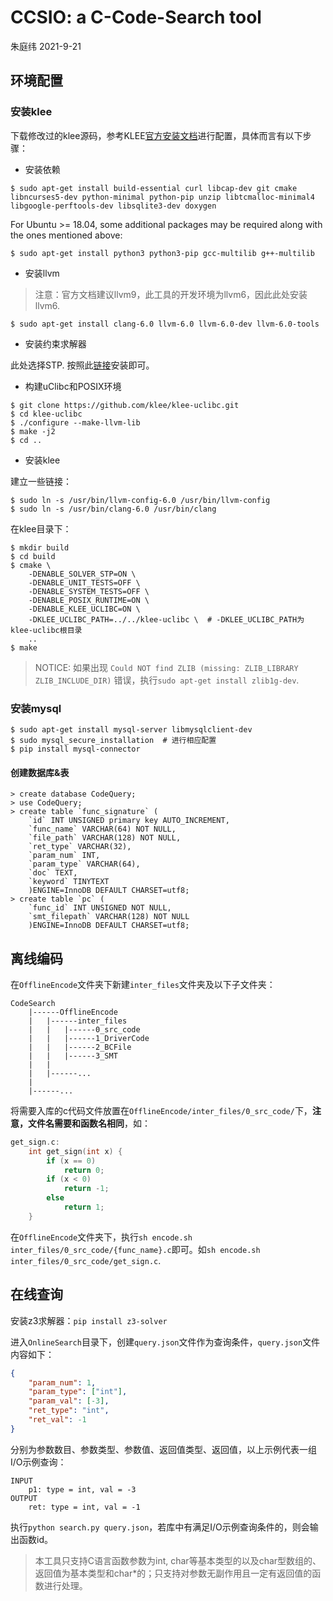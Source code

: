 # CCSIO: a C-Code-Search tool
朱庭纬 2021-9-21
## 环境配置
### 安装klee
下载修改过的klee源码，参考KLEE[官方安装文档](https://klee.github.io/build-llvm9/)进行配置，具体而言有以下步骤：
- 安装依赖
```shell
$ sudo apt-get install build-essential curl libcap-dev git cmake libncurses5-dev python-minimal python-pip unzip libtcmalloc-minimal4 libgoogle-perftools-dev libsqlite3-dev doxygen
```
For Ubuntu >= 18.04, some additional packages may be required along with the ones mentioned above:
```shell
$ sudo apt-get install python3 python3-pip gcc-multilib g++-multilib 
```

- 安装llvm
> 注意：官方文档建议llvm9，此工具的开发环境为llvm6，因此此处安装llvm6.
```shell
$ sudo apt-get install clang-6.0 llvm-6.0 llvm-6.0-dev llvm-6.0-tools
```

- 安装约束求解器

此处选择STP. 按照此[链接](https://klee.github.io/build-stp/)安装即可。

- 构建uClibc和POSIX环境
```shell
$ git clone https://github.com/klee/klee-uclibc.git  
$ cd klee-uclibc  
$ ./configure --make-llvm-lib  
$ make -j2  
$ cd .. 
```
- 安装klee

建立一些链接：
```shell
$ sudo ln -s /usr/bin/llvm-config-6.0 /usr/bin/llvm-config
$ sudo ln -s /usr/bin/clang-6.0 /usr/bin/clang
```

在klee目录下：
```shell
$ mkdir build
$ cd build
$ cmake \
    -DENABLE_SOLVER_STP=ON \
    -DENABLE_UNIT_TESTS=OFF \
    -DENABLE_SYSTEM_TESTS=OFF \
    -DENABLE_POSIX_RUNTIME=ON \
    -DENABLE_KLEE_UCLIBC=ON \
    -DKLEE_UCLIBC_PATH=../../klee-uclibc \  # -DKLEE_UCLIBC_PATH为klee-uclibc根目录
    ..  
$ make
```

> NOTICE: 如果出现 `Could NOT find ZLIB (missing: ZLIB_LIBRARY ZLIB_INCLUDE_DIR)` 错误，执行`sudo apt-get install zlib1g-dev`.

### 安装mysql
```shell
$ sudo apt-get install mysql-server libmysqlclient-dev
$ sudo mysql_secure_installation  # 进行相应配置
$ pip install mysql-connector
```
#### 创建数据库&表
```
> create database CodeQuery;
> use CodeQuery;
> create table `func_signature` (
    `id` INT UNSIGNED primary key AUTO_INCREMENT,
    `func_name` VARCHAR(64) NOT NULL,
    `file_path` VARCHAR(128) NOT NULL,
    `ret_type` VARCHAR(32),
    `param_num` INT,
    `param_type` VARCHAR(64),
    `doc` TEXT,
    `keyword` TINYTEXT
    )ENGINE=InnoDB DEFAULT CHARSET=utf8;
> create table `pc` (
    `func_id` INT UNSIGNED NOT NULL,
    `smt_filepath` VARCHAR(128) NOT NULL
    )ENGINE=InnoDB DEFAULT CHARSET=utf8;
```

## 离线编码
在`OfflineEncode`文件夹下新建`inter_files`文件夹及以下子文件夹：
```
CodeSearch
    |------OfflineEncode
    |   |------inter_files
    |   |   |------0_src_code
    |   |   |------1_DriverCode
    |   |   |------2_BCFile
    |   |   |------3_SMT           
    |   |
    |   |------...
    |       
    |------...
```
将需要入库的c代码文件放置在`OfflineEncode/inter_files/0_src_code/`下，**注意，文件名需要和函数名相同**，如：
```c
get_sign.c:
    int get_sign(int x) {
        if (x == 0)
            return 0;
        if (x < 0)
            return -1;
        else
            return 1;
    }
```
在`OfflineEncode`文件夹下，执行`sh encode.sh inter_files/0_src_code/{func_name}.c`即可。如`sh encode.sh inter_files/0_src_code/get_sign.c`.

## 在线查询
安装z3求解器：`pip install z3-solver`

进入`OnlineSearch`目录下，创建`query.json`文件作为查询条件，`query.json`文件内容如下：
```json
{
    "param_num": 1,
    "param_type": ["int"],
    "param_val": [-3],
    "ret_type": "int",
    "ret_val": -1
}
```
分别为参数数目、参数类型、参数值、返回值类型、返回值，以上示例代表一组I/O示例查询：
```
INPUT
    p1: type = int, val = -3
OUTPUT
    ret: type = int, val = -1
```
执行`python search.py query.json`，若库中有满足I/O示例查询条件的，则会输出函数id。

> 本工具只支持C语言函数参数为int, char等基本类型的以及char型数组的、返回值为基本类型和char*的；只支持对参数无副作用且一定有返回值的函数进行处理。

